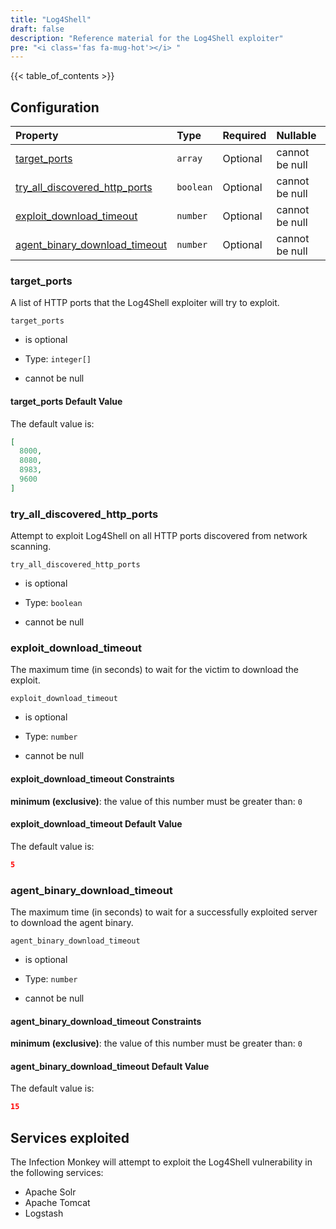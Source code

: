 ```yaml
---
title: "Log4Shell"
draft: false
description: "Reference material for the Log4Shell exploiter"
pre: "<i class='fas fa-mug-hot'></i> "
---
```

{{< table_of_contents >}}

## Configuration

<!--
This documentation was autogenerated by passing the plugin's config-schema.json
through https://github.com/adobe/jsonschema2md. It was then modified by hand to
remove extraneous information.
-->

| Property                                                            | Type      | Required | Nullable       |
| :------------------------------------------------------------------ | :-------- | :------- | :------------- |
| [target\_ports](#target_ports)                                      | `array`   | Optional | cannot be null |     |
| [try\_all\_discovered\_http\_ports](#try_all_discovered_http_ports) | `boolean` | Optional | cannot be null |
| [exploit\_download\_timeout](#exploit_download_timeout)             | `number`  | Optional | cannot be null |           |
| [agent\_binary\_download\_timeout](#agent_binary_download_timeout)  | `number`  | Optional | cannot be null |

### target\_ports

A list of HTTP ports that the Log4Shell exploiter will try to exploit.

`target_ports`

* is optional

* Type: `integer[]`

* cannot be null

#### target\_ports Default Value

The default value is:

```json
[
  8000,
  8080,
  8983,
  9600
]
```

### try\_all\_discovered\_http\_ports

Attempt to exploit Log4Shell on all HTTP ports discovered from network scanning.

`try_all_discovered_http_ports`

* is optional

* Type: `boolean`

* cannot be null

### exploit\_download\_timeout

The maximum time (in seconds) to wait for the victim to download the exploit.

`exploit_download_timeout`

* is optional

* Type: `number`

* cannot be null

#### exploit\_download\_timeout Constraints

**minimum (exclusive)**: the value of this number must be greater than: `0`

#### exploit\_download\_timeout Default Value

The default value is:

```json
5
```

### agent\_binary\_download\_timeout

The maximum time (in seconds) to wait for a successfully exploited server to download the agent binary.

`agent_binary_download_timeout`

* is optional

* Type: `number`

* cannot be null

#### agent\_binary\_download\_timeout Constraints

**minimum (exclusive)**: the value of this number must be greater than: `0`

#### agent\_binary\_download\_timeout Default Value

The default value is:

```json
15
```

## Services exploited

The Infection Monkey will attempt to exploit the Log4Shell vulnerability in the
following services:

- Apache Solr
- Apache Tomcat
- Logstash
